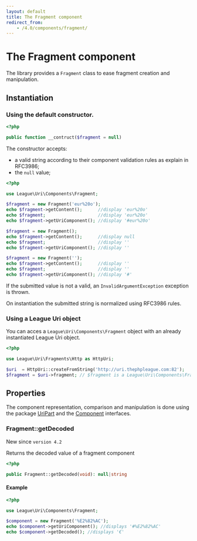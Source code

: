 ```yaml
---
layout: default
title: The Fragment component
redirect_from:
    - /4.0/components/fragment/
---
```


# The Fragment component

The library provides a `Fragment` class to ease fragment creation and manipulation.

## Instantiation

### Using the default constructor.

~~~php
<?php

public function __contruct($fragment = null)
~~~

The constructor accepts:

- a valid string according to their component validation rules as explain in RFC3986;
- the `null` value;

~~~php
<?php

use League\Uri\Components\Fragment;

$fragment = new Fragment('eur%20o');
echo $fragment->getContent();      //display 'eur%20o'
echo $fragment;                    //display 'eur%20o'
echo $fragment->getUriComponent(); //display '#eur%20o'

$fragment = new Fragment();
echo $fragment->getContent();      //display null
echo $fragment;                    //display ''
echo $fragment->getUriComponent(); //display ''

$fragment = new Fragment('');
echo $fragment->getContent();      //display ''
echo $fragment;                    //display ''
echo $fragment->getUriComponent(); //display '#'
~~~

<p class="message-warning">If the submitted value is not a valid, an <code>InvalidArgumentException</code> exception is thrown.</p>

<p class="message-info">On instantiation the submitted string is normalized using RFC3986 rules.</p>

### Using a League Uri object

You can acces a `League\Uri\Components\Fragment` object with an already instantiated League Uri object.

~~~php
<?php

use League\Uri\Fragments\Http as HttpUri;

$uri  = HttpUri::createFromString('http://uri.thephpleague.com:82');
$fragment = $uri->fragment; // $fragment is a League\Uri\Components\Fragment object;
~~~

## Properties

The component representation, comparison and manipulation is done using the package [UriPart](/uri/4.0/components/overview/#uri-part-interface) and the [Component](/uri/4.0/components/overview/#uri-component-interface) interfaces.

### Fragment::getDecoded

<p class="message-notice">New since <code>version 4.2</code></p>

Returns the decoded value of a fragment component

~~~php
<?php

public Fragment::getDecoded(void): null|string
~~~

#### Example

~~~php
<?php

use League\Uri\Components\Fragment;

$component = new Fragment('%E2%82%AC');
echo $component->getUriComponent(); //displays '#%E2%82%AC'
echo $component->getDecoded(); //displays '€'
~~~